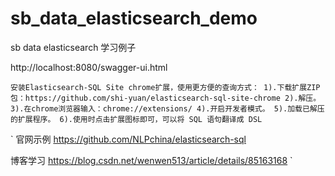 # sb_data_elasticsearch_demo
sb data elasticsearch 学习例子




http://localhost:8080/swagger-ui.html



`
安装Elasticsearch-SQL Site chrome扩展，使用更方便的查询方式：
1).下载扩展ZIP包：https://github.com/shi-yuan/elasticsearch-sql-site-chrome
2).解压。
3).在chrome浏览器输入：chrome://extensions/
4).开启开发者模式。
5).加载已解压的扩展程序。
6).使用时点击扩展图标即可，可以将 SQL 语句翻译成 DSL
`

`
官网示例
https://github.com/NLPchina/elasticsearch-sql

博客学习
https://blog.csdn.net/wenwen513/article/details/85163168
`